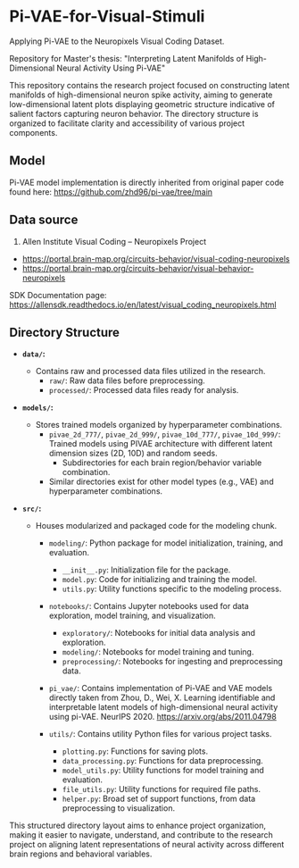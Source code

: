 # Pi-VAE-for-Visual-Stimuli
Applying Pi-VAE to the Neuropixels Visual Coding Dataset.

Repository for Master's thesis: "Interpreting Latent Manifolds of High-Dimensional Neural Activity Using Pi-VAE"

This repository contains the research project focused on constructing latent manifolds of high-dimensional neuron spike activity, aiming to generate low-dimensional latent plots displaying geometric structure indicative of salient factors capturing neuron behavior. The directory structure is organized to facilitate clarity and accessibility of various project components.

## Model
Pi-VAE model implementation is directly inherited from original paper code found here: https://github.com/zhd96/pi-vae/tree/main

## Data source
1. Allen Institute Visual Coding – Neuropixels Project
  - https://portal.brain-map.org/circuits-behavior/visual-coding-neuropixels
  - https://portal.brain-map.org/circuits-behavior/visual-behavior-neuropixels

  SDK Documentation page: https://allensdk.readthedocs.io/en/latest/visual_coding_neuropixels.html


## Directory Structure

  - **`data/`:**
    - Contains raw and processed data files utilized in the research.
      - `raw/`: Raw data files before preprocessing.
      - `processed/`: Processed data files ready for analysis.

  - **`models/`:**
    - Stores trained models organized by hyperparameter combinations.
      - `pivae_2d_777/`, `pivae_2d_999/`, `pivae_10d_777/`, `pivae_10d_999/`: Trained models using PIVAE architecture with different latent dimension sizes (2D, 10D) and random seeds.
        - Subdirectories for each brain region/behavior variable combination.
      - Similar directories exist for other model types (e.g., VAE) and hyperparameter combinations.
  - **`src/`:**
    - Houses modularized and packaged code for the modeling chunk.
      - `modeling/`: Python package for model initialization, training, and evaluation.
        - `__init__.py`: Initialization file for the package.
        - `model.py`: Code for initializing and training the model.
        - `utils.py`: Utility functions specific to the modeling process.

      - `notebooks/`: Contains Jupyter notebooks used for data exploration, model training, and visualization.
          - `exploratory/`: Notebooks for initial data analysis and exploration.
          - `modeling/`: Notebooks for model training and tuning.
          - `preprocessing/`: Notebooks for ingesting and preprocessing data.

      - `pi_vae/`: Contains implementation of Pi-VAE and VAE models directly taken from
        Zhou, D., Wei, X. Learning identifiable and interpretable latent models of high-dimensional neural activity using pi-VAE. NeurIPS 2020. https://arxiv.org/abs/2011.04798

      - `utils/`: Contains utility Python files for various project tasks.
          - `plotting.py`: Functions for saving plots.
          - `data_processing.py`: Functions for data preprocessing.
          - `model_utils.py`: Utility functions for model training and evaluation.
          - `file_utils.py`: Utility functions for required file paths.
          - `helper.py`: Broad set of support functions, from data preprocessing to visualization.

  This structured directory layout aims to enhance project organization, making it easier to navigate, understand, and contribute to the research project on aligning latent representations of neural activity across different brain regions and behavioral variables.
